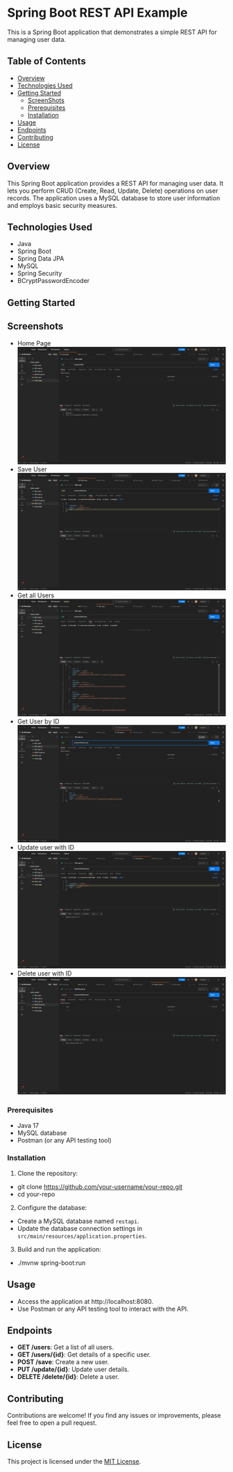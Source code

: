 # Spring Boot REST API Example

This is a Spring Boot application that demonstrates a simple REST API for managing user data.

## Table of Contents
- [Overview](#overview)
- [Technologies Used](#technologies-used)
- [Getting Started](#getting-started)
  - [ScreenShots](#screenshots)
  - [Prerequisites](#prerequisites)
  - [Installation](#installation)
- [Usage](#usage)
- [Endpoints](#endpoints)
- [Contributing](#contributing)
- [License](#license)

## Overview

This Spring Boot application provides a REST API for managing user data. It lets you perform CRUD (Create, Read, Update, Delete) operations on user records. The application uses a MySQL database to store user information and employs basic security measures.

## Technologies Used

- Java
- Spring Boot
- Spring Data JPA
- MySQL
- Spring Security
- BCryptPasswordEncoder

## Getting Started


## Screenshots

- Home Page
![App Screenshot](https://github.com/US2002/CRUD_REST_API/blob/main/assets/HomePage.png)
- Save User
![App Screenshot](https://github.com/US2002/CRUD_REST_API/blob/main/assets/save.png)
- Get all Users
![App Screenshot](https://github.com/US2002/CRUD_REST_API/blob/main/assets/users.png)
- Get User by ID
![App Screenshot](https://github.com/US2002/CRUD_REST_API/blob/main/assets/user_id.png)
- Update user with ID
![App Screenshot](https://github.com/US2002/CRUD_REST_API/blob/main/assets/update.png)
- Delete user with ID
![App Screenshot](https://github.com/US2002/CRUD_REST_API/blob/main/assets/delete.png)



### Prerequisites

- Java 17
- MySQL database
- Postman (or any API testing tool)

### Installation

1. Clone the repository:
- git clone https://github.com/your-username/your-repo.git
- cd your-repo

2. Configure the database:
- Create a MySQL database named `restapi`.
- Update the database connection settings in `src/main/resources/application.properties`.

3. Build and run the application:
- ./mvnw spring-boot:run


## Usage

- Access the application at http://localhost:8080.
- Use Postman or any API testing tool to interact with the API.

## Endpoints

- **GET /users**: Get a list of all users.
- **GET /users/{id}**: Get details of a specific user.
- **POST /save**: Create a new user.
- **PUT /update/{id}**: Update user details.
- **DELETE /delete/{id}**: Delete a user.

## Contributing

Contributions are welcome! If you find any issues or improvements, please feel free to open a pull request.

## License

This project is licensed under the [MIT License](LICENSE).
